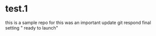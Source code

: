 # test.1
this is a sample repo for 
this was an important update
git respond
final setting " ready to launch"

